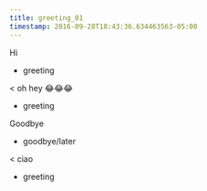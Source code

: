 ```yaml
---
title: greeting_01
timestamp: 2016-09-28T18:43:36.634463563-05:00
---
```


Hi
* greeting

< oh hey 😂😂😂
* greeting

Goodbye
* goodbye/later

< ciao
* greeting
